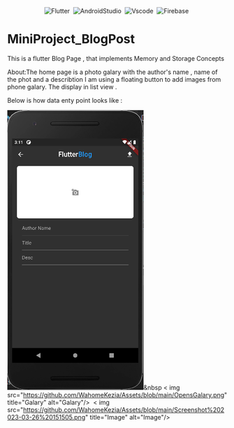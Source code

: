 <div id="header" align="center">
<img src="https://cdn-images-1.medium.com/max/1200/1*5-aoK8IBmXve5whBQM90GA.png" title="Flutter" alt="Flutter" width="60" height="60"/>&nbsp;
 <img src="https://upload.wikimedia.org/wikipedia/commons/thumb/9/95/Android_Studio_Icon_3.6.svg/1900px-Android_Studio_Icon_3.6.svg.png" title=" AndroidStudio" alt="AndroidStudio" width="60" height="60"/>&nbsp;
<img src="https://upload.wikimedia.org/wikipedia/commons/thumb/9/9a/Visual_Studio_Code_1.35_icon.svg/2048px-Visual_Studio_Code_1.35_icon.svg.png" title="VScode" alt="Vscode" width="60" height="60"/>&nbsp;
<img src="https://w7.pngwing.com/pngs/398/821/png-transparent-firebase-google-google-i-o-icon.png" title="Firebase" alt="Firebase" width="60" height="60"/>&nbsp;
 
  </div>
  
# MiniProject_BlogPost
This is a flutter Blog Page , that implements Memory and Storage Concepts
<div>
<p> About:The home page is a photo galary with the author's name , name of the phot and a describtion 
I am using a floating button to add images from phone galary. The display in list view . </p>

<p>Below is how data enty point looks like :</p>

<img src="https://github.com/WahomeKezia/Assets/blob/main/Screenshot%202023-03-26%20151210.png" title="Entry" alt="Entry"/>&nbsp
< img src="https://github.com/WahomeKezia/Assets/blob/main/OpensGalary.png" title="Galary" alt="Galary"/>&nbsp;
< img src="https://github.com/WahomeKezia/Assets/blob/main/Screenshot%202023-03-26%20151505.png" title="Image" alt="Image"/>&nbsp;

</div>

